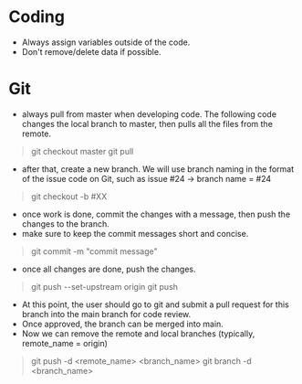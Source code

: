 # Coding 

- Always assign variables outside of the code.
- Don't remove/delete data if possible.

# Git
- always pull from master when developing code. The following code changes the local branch to master, then pulls all the files from the remote.
> git checkout master
> git pull

- after that, create a new branch. We will use branch naming in the format of the issue code on Git, such as issue #24 -> branch name = #24
> git checkout -b #XX

- once work is done, commit the changes with a message, then push the changes to the branch.
- make sure to keep the commit messages short and concise.
> git commit -m "commit message"
 
- once all changes are done, push the changes.
> git push --set-upstream origin <branch name>
> git push

- At this point, the user should go to git and submit a pull request for this branch into the main branch for code review.
- Once approved, the branch can be merged into main. 
- Now we can remove the remote and local branches (typically, remote_name = origin)
> git push -d <remote_name> <branch_name>
> git branch -d <branch_name>


